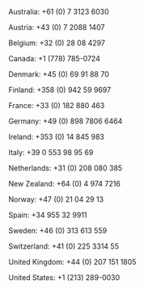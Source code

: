Australia: +61 (0) 7 3123 6030

Austria: +43 (0) 7 2088 1407

Belgium: +32 (0) 28 08 4297

Canada: +1 (778) 785-0724

Denmark: +45 (0) 69 91 88 70

Finland: +358 (0) 942 59 9697

France: +33 (0) 182 880 463

Germany: +49 (0) 898 7806 6464

Ireland: +353 (0) 14 845 983

Italy: +39 0 553 98 95 69

Netherlands: +31 (0) 208 080 385

New Zealand: +64 (0) 4 974 7216

Norway: +47 (0) 21 04 29 13

Spain: +34 955 32 9911

Sweden: +46 (0) 313 613 559

Switzerland: +41 (0) 225 3314 55

United Kingdom: +44 (0) 207 151 1805

United States: +1 (213) 289-0030
